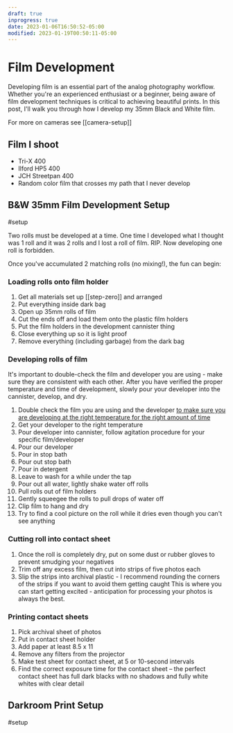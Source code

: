 ```yaml
---
draft: true
inprogress: true
date: 2023-01-06T16:50:52-05:00
modified: 2023-01-19T00:50:11-05:00
---
```


# Film Development

Developing film is an essential part of the analog photography workflow. Whether you're an experienced enthusiast or a beginner, being aware of film development techniques is critical to achieving beautiful prints. In this post, I'll walk you through how I develop my 35mm Black and White film.

For more on cameras see [[camera-setup]]

## Film I shoot
- Tri-X 400
- Ilford HP5 400
- JCH Streetpan 400
- Random color film that crosses my path that I never develop

## B&W 35mm Film Development Setup

#setup 

Two rolls must be developed at a time. One time I developed what I thought was 1 roll and it was 2 rolls and I lost a roll of film. RIP. Now developing one roll is forbidden.

Once you've accumulated 2 matching rolls (no mixing!), the fun can begin:

### Loading rolls onto film holder

1. Get all materials set up [[step-zero]] and arranged
2. Put everything inside dark bag
3. Open up 35mm rolls of film
4. Cut the ends off and load them onto the plastic film holders
5. Put the film holders in the development cannister thing
6. Close everything up so it is light proof
7. Remove everything (including garbage) from the dark bag

### Developing rolls of film

It's important to double-check the film and developer you are using - make sure they are consistent with each other. After you have verified the proper temperature and time of development, slowly pour your developer into the cannister, develop, and dry.

1. Double check the film you are using and the developer [to make sure you are developing at the right temperature for the right amount of time](https://www.digitaltruth.com/devchart.php?Film=Kodak+Tri-X+400&Developer=Ilfosol+3%25&mdc=Search&TempUnits=F&TimeUnits=T)
2. Get your developer to the right temperature
3. Pour developer into cannister, follow agitation procedure for your specific film/developer
4. Pour our developer
5. Pour in stop bath 
6. Pour out stop bath
7. Pour in detergent
8. Leave to wash for a while under the tap
9. Pour out all water, lightly shake water off rolls
10. Pull rolls out of film holders
11. Gently squeegee the rolls to pull drops of water off
12. Clip film to hang and dry
13. Try to find a cool picture on the roll while it dries even though you can't see anything
### Cutting roll into contact sheet
1. Once the roll is completely dry, put on some dust or rubber gloves to prevent smudging your negatives
2. Trim off any excess film, then cut into strips of five photos each 
3. Slip the strips into archival plastic - I recommend rounding the corners of the strips if you want to avoid them getting caught
This is where you can start getting excited - anticipation for processing your photos is always the best.
### Printing contact sheets
1. Pick archival sheet of photos
2. Put in contact sheet holder
3. Add paper at least 8.5 x 11
4. Remove any filters from the projector
5. Make test sheet for contact sheet, at 5 or 10-second intervals
6. Find the correct exposure time for the contact sheet – the perfect contact sheet has full dark blacks with no shadows and fully white whites with clear detail

## Darkroom Print Setup

#setup 
